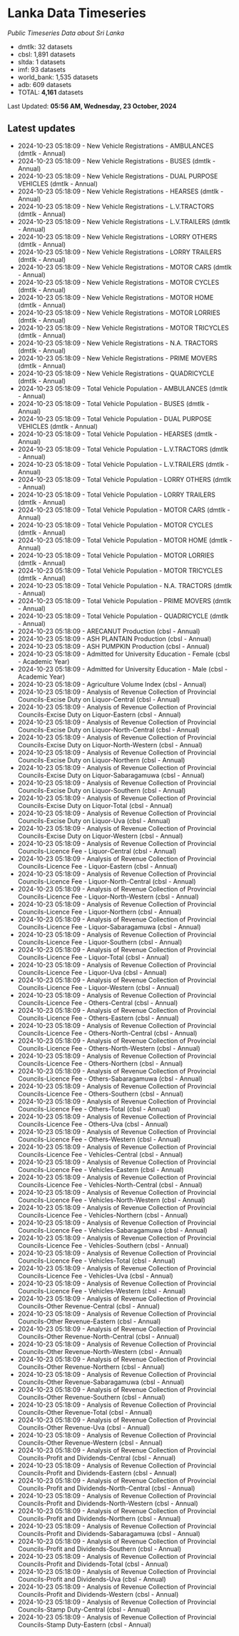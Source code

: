 # Lanka Data Timeseries
*Public Timeseries Data about Sri Lanka*

* dmtlk: 32 datasets
* cbsl: 1,891 datasets
* sltda: 1 datasets
* imf: 93 datasets
* world_bank: 1,535 datasets
* adb: 609 datasets
* TOTAL: **4,161** datasets

Last Updated: **05:56 AM, Wednesday, 23 October, 2024**

## Latest updates

* 2024-10-23 05:18:09 - New Vehicle Registrations - AMBULANCES (dmtlk - Annual)
* 2024-10-23 05:18:09 - New Vehicle Registrations - BUSES (dmtlk - Annual)
* 2024-10-23 05:18:09 - New Vehicle Registrations - DUAL PURPOSE VEHICLES (dmtlk - Annual)
* 2024-10-23 05:18:09 - New Vehicle Registrations - HEARSES (dmtlk - Annual)
* 2024-10-23 05:18:09 - New Vehicle Registrations - L.V.TRACTORS (dmtlk - Annual)
* 2024-10-23 05:18:09 - New Vehicle Registrations - L.V.TRAILERS (dmtlk - Annual)
* 2024-10-23 05:18:09 - New Vehicle Registrations - LORRY OTHERS (dmtlk - Annual)
* 2024-10-23 05:18:09 - New Vehicle Registrations - LORRY TRAILERS (dmtlk - Annual)
* 2024-10-23 05:18:09 - New Vehicle Registrations - MOTOR CARS (dmtlk - Annual)
* 2024-10-23 05:18:09 - New Vehicle Registrations - MOTOR CYCLES (dmtlk - Annual)
* 2024-10-23 05:18:09 - New Vehicle Registrations - MOTOR HOME (dmtlk - Annual)
* 2024-10-23 05:18:09 - New Vehicle Registrations - MOTOR LORRIES (dmtlk - Annual)
* 2024-10-23 05:18:09 - New Vehicle Registrations - MOTOR TRICYCLES (dmtlk - Annual)
* 2024-10-23 05:18:09 - New Vehicle Registrations - N.A. TRACTORS (dmtlk - Annual)
* 2024-10-23 05:18:09 - New Vehicle Registrations - PRIME MOVERS (dmtlk - Annual)
* 2024-10-23 05:18:09 - New Vehicle Registrations - QUADRICYCLE (dmtlk - Annual)
* 2024-10-23 05:18:09 - Total Vehicle Population - AMBULANCES (dmtlk - Annual)
* 2024-10-23 05:18:09 - Total Vehicle Population - BUSES (dmtlk - Annual)
* 2024-10-23 05:18:09 - Total Vehicle Population - DUAL PURPOSE VEHICLES (dmtlk - Annual)
* 2024-10-23 05:18:09 - Total Vehicle Population - HEARSES (dmtlk - Annual)
* 2024-10-23 05:18:09 - Total Vehicle Population - L.V.TRACTORS (dmtlk - Annual)
* 2024-10-23 05:18:09 - Total Vehicle Population - L.V.TRAILERS (dmtlk - Annual)
* 2024-10-23 05:18:09 - Total Vehicle Population - LORRY OTHERS (dmtlk - Annual)
* 2024-10-23 05:18:09 - Total Vehicle Population - LORRY TRAILERS (dmtlk - Annual)
* 2024-10-23 05:18:09 - Total Vehicle Population - MOTOR CARS (dmtlk - Annual)
* 2024-10-23 05:18:09 - Total Vehicle Population - MOTOR CYCLES (dmtlk - Annual)
* 2024-10-23 05:18:09 - Total Vehicle Population - MOTOR HOME (dmtlk - Annual)
* 2024-10-23 05:18:09 - Total Vehicle Population - MOTOR LORRIES (dmtlk - Annual)
* 2024-10-23 05:18:09 - Total Vehicle Population - MOTOR TRICYCLES (dmtlk - Annual)
* 2024-10-23 05:18:09 - Total Vehicle Population - N.A. TRACTORS (dmtlk - Annual)
* 2024-10-23 05:18:09 - Total Vehicle Population - PRIME MOVERS (dmtlk - Annual)
* 2024-10-23 05:18:09 - Total Vehicle Population - QUADRICYCLE (dmtlk - Annual)
* 2024-10-23 05:18:09 - ARECANUT Production (cbsl - Annual)
* 2024-10-23 05:18:09 - ASH PLANTAIN Production (cbsl - Annual)
* 2024-10-23 05:18:09 - ASH PUMPKIN Production (cbsl - Annual)
* 2024-10-23 05:18:09 - Admitted for University Education - Female (cbsl - Academic Year)
* 2024-10-23 05:18:09 - Admitted for University Education - Male (cbsl - Academic Year)
* 2024-10-23 05:18:09 - Agriculture Volume Index (cbsl - Annual)
* 2024-10-23 05:18:09 - Analysis of Revenue Collection of Provincial Councils-Excise Duty on Liquor-Central (cbsl - Annual)
* 2024-10-23 05:18:09 - Analysis of Revenue Collection of Provincial Councils-Excise Duty on Liquor-Eastern (cbsl - Annual)
* 2024-10-23 05:18:09 - Analysis of Revenue Collection of Provincial Councils-Excise Duty on Liquor-North-Central (cbsl - Annual)
* 2024-10-23 05:18:09 - Analysis of Revenue Collection of Provincial Councils-Excise Duty on Liquor-North-Western (cbsl - Annual)
* 2024-10-23 05:18:09 - Analysis of Revenue Collection of Provincial Councils-Excise Duty on Liquor-Northern (cbsl - Annual)
* 2024-10-23 05:18:09 - Analysis of Revenue Collection of Provincial Councils-Excise Duty on Liquor-Sabaragamuwa (cbsl - Annual)
* 2024-10-23 05:18:09 - Analysis of Revenue Collection of Provincial Councils-Excise Duty on Liquor-Southern (cbsl - Annual)
* 2024-10-23 05:18:09 - Analysis of Revenue Collection of Provincial Councils-Excise Duty on Liquor-Total (cbsl - Annual)
* 2024-10-23 05:18:09 - Analysis of Revenue Collection of Provincial Councils-Excise Duty on Liquor-Uva (cbsl - Annual)
* 2024-10-23 05:18:09 - Analysis of Revenue Collection of Provincial Councils-Excise Duty on Liquor-Western (cbsl - Annual)
* 2024-10-23 05:18:09 - Analysis of Revenue Collection of Provincial Councils-Licence Fee - Liquor-Central (cbsl - Annual)
* 2024-10-23 05:18:09 - Analysis of Revenue Collection of Provincial Councils-Licence Fee - Liquor-Eastern (cbsl - Annual)
* 2024-10-23 05:18:09 - Analysis of Revenue Collection of Provincial Councils-Licence Fee - Liquor-North-Central (cbsl - Annual)
* 2024-10-23 05:18:09 - Analysis of Revenue Collection of Provincial Councils-Licence Fee - Liquor-North-Western (cbsl - Annual)
* 2024-10-23 05:18:09 - Analysis of Revenue Collection of Provincial Councils-Licence Fee - Liquor-Northern (cbsl - Annual)
* 2024-10-23 05:18:09 - Analysis of Revenue Collection of Provincial Councils-Licence Fee - Liquor-Sabaragamuwa (cbsl - Annual)
* 2024-10-23 05:18:09 - Analysis of Revenue Collection of Provincial Councils-Licence Fee - Liquor-Southern (cbsl - Annual)
* 2024-10-23 05:18:09 - Analysis of Revenue Collection of Provincial Councils-Licence Fee - Liquor-Total (cbsl - Annual)
* 2024-10-23 05:18:09 - Analysis of Revenue Collection of Provincial Councils-Licence Fee - Liquor-Uva (cbsl - Annual)
* 2024-10-23 05:18:09 - Analysis of Revenue Collection of Provincial Councils-Licence Fee - Liquor-Western (cbsl - Annual)
* 2024-10-23 05:18:09 - Analysis of Revenue Collection of Provincial Councils-Licence Fee - Others-Central (cbsl - Annual)
* 2024-10-23 05:18:09 - Analysis of Revenue Collection of Provincial Councils-Licence Fee - Others-Eastern (cbsl - Annual)
* 2024-10-23 05:18:09 - Analysis of Revenue Collection of Provincial Councils-Licence Fee - Others-North-Central (cbsl - Annual)
* 2024-10-23 05:18:09 - Analysis of Revenue Collection of Provincial Councils-Licence Fee - Others-North-Western (cbsl - Annual)
* 2024-10-23 05:18:09 - Analysis of Revenue Collection of Provincial Councils-Licence Fee - Others-Northern (cbsl - Annual)
* 2024-10-23 05:18:09 - Analysis of Revenue Collection of Provincial Councils-Licence Fee - Others-Sabaragamuwa (cbsl - Annual)
* 2024-10-23 05:18:09 - Analysis of Revenue Collection of Provincial Councils-Licence Fee - Others-Southern (cbsl - Annual)
* 2024-10-23 05:18:09 - Analysis of Revenue Collection of Provincial Councils-Licence Fee - Others-Total (cbsl - Annual)
* 2024-10-23 05:18:09 - Analysis of Revenue Collection of Provincial Councils-Licence Fee - Others-Uva (cbsl - Annual)
* 2024-10-23 05:18:09 - Analysis of Revenue Collection of Provincial Councils-Licence Fee - Others-Western (cbsl - Annual)
* 2024-10-23 05:18:09 - Analysis of Revenue Collection of Provincial Councils-Licence Fee - Vehicles-Central (cbsl - Annual)
* 2024-10-23 05:18:09 - Analysis of Revenue Collection of Provincial Councils-Licence Fee - Vehicles-Eastern (cbsl - Annual)
* 2024-10-23 05:18:09 - Analysis of Revenue Collection of Provincial Councils-Licence Fee - Vehicles-North-Central (cbsl - Annual)
* 2024-10-23 05:18:09 - Analysis of Revenue Collection of Provincial Councils-Licence Fee - Vehicles-North-Western (cbsl - Annual)
* 2024-10-23 05:18:09 - Analysis of Revenue Collection of Provincial Councils-Licence Fee - Vehicles-Northern (cbsl - Annual)
* 2024-10-23 05:18:09 - Analysis of Revenue Collection of Provincial Councils-Licence Fee - Vehicles-Sabaragamuwa (cbsl - Annual)
* 2024-10-23 05:18:09 - Analysis of Revenue Collection of Provincial Councils-Licence Fee - Vehicles-Southern (cbsl - Annual)
* 2024-10-23 05:18:09 - Analysis of Revenue Collection of Provincial Councils-Licence Fee - Vehicles-Total (cbsl - Annual)
* 2024-10-23 05:18:09 - Analysis of Revenue Collection of Provincial Councils-Licence Fee - Vehicles-Uva (cbsl - Annual)
* 2024-10-23 05:18:09 - Analysis of Revenue Collection of Provincial Councils-Licence Fee - Vehicles-Western (cbsl - Annual)
* 2024-10-23 05:18:09 - Analysis of Revenue Collection of Provincial Councils-Other Revenue-Central (cbsl - Annual)
* 2024-10-23 05:18:09 - Analysis of Revenue Collection of Provincial Councils-Other Revenue-Eastern (cbsl - Annual)
* 2024-10-23 05:18:09 - Analysis of Revenue Collection of Provincial Councils-Other Revenue-North-Central (cbsl - Annual)
* 2024-10-23 05:18:09 - Analysis of Revenue Collection of Provincial Councils-Other Revenue-North-Western (cbsl - Annual)
* 2024-10-23 05:18:09 - Analysis of Revenue Collection of Provincial Councils-Other Revenue-Northern (cbsl - Annual)
* 2024-10-23 05:18:09 - Analysis of Revenue Collection of Provincial Councils-Other Revenue-Sabaragamuwa (cbsl - Annual)
* 2024-10-23 05:18:09 - Analysis of Revenue Collection of Provincial Councils-Other Revenue-Southern (cbsl - Annual)
* 2024-10-23 05:18:09 - Analysis of Revenue Collection of Provincial Councils-Other Revenue-Total (cbsl - Annual)
* 2024-10-23 05:18:09 - Analysis of Revenue Collection of Provincial Councils-Other Revenue-Uva (cbsl - Annual)
* 2024-10-23 05:18:09 - Analysis of Revenue Collection of Provincial Councils-Other Revenue-Western (cbsl - Annual)
* 2024-10-23 05:18:09 - Analysis of Revenue Collection of Provincial Councils-Profit and Dividends-Central (cbsl - Annual)
* 2024-10-23 05:18:09 - Analysis of Revenue Collection of Provincial Councils-Profit and Dividends-Eastern (cbsl - Annual)
* 2024-10-23 05:18:09 - Analysis of Revenue Collection of Provincial Councils-Profit and Dividends-North-Central (cbsl - Annual)
* 2024-10-23 05:18:09 - Analysis of Revenue Collection of Provincial Councils-Profit and Dividends-North-Western (cbsl - Annual)
* 2024-10-23 05:18:09 - Analysis of Revenue Collection of Provincial Councils-Profit and Dividends-Northern (cbsl - Annual)
* 2024-10-23 05:18:09 - Analysis of Revenue Collection of Provincial Councils-Profit and Dividends-Sabaragamuwa (cbsl - Annual)
* 2024-10-23 05:18:09 - Analysis of Revenue Collection of Provincial Councils-Profit and Dividends-Southern (cbsl - Annual)
* 2024-10-23 05:18:09 - Analysis of Revenue Collection of Provincial Councils-Profit and Dividends-Total (cbsl - Annual)
* 2024-10-23 05:18:09 - Analysis of Revenue Collection of Provincial Councils-Profit and Dividends-Uva (cbsl - Annual)
* 2024-10-23 05:18:09 - Analysis of Revenue Collection of Provincial Councils-Profit and Dividends-Western (cbsl - Annual)
* 2024-10-23 05:18:09 - Analysis of Revenue Collection of Provincial Councils-Stamp Duty-Central (cbsl - Annual)
* 2024-10-23 05:18:09 - Analysis of Revenue Collection of Provincial Councils-Stamp Duty-Eastern (cbsl - Annual)